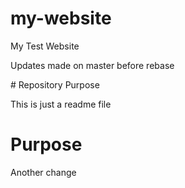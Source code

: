 # my-website
<p>My Test Website</p>
<p>Updates made on master before rebase</p>
# Repository Purpose

<p>This is just a readme file</p>

# Purpose
<p> Another change </p>

